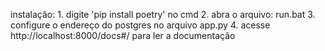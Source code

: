 instalação:
    1. digite 'pip install poetry' no cmd
    2. abra o arquivo: run.bat
    3. configure o endereço do postgres no arquivo app.py
    4. acesse http://localhost:8000/docs#/ para ler a documentação